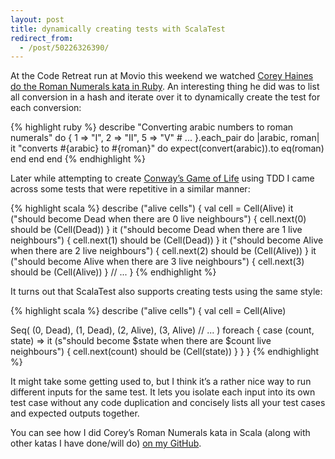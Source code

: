 ```yaml
---
layout: post
title: dynamically creating tests with ScalaTest
redirect_from:
  - /post/50226326390/
---
```


At the Code Retreat run at Movio this weekend we watched [Corey Haines do the
Roman Numerals kata in Ruby](http://www.youtube.com/watch?v=vX-Yym7166Y). An
interesting thing he did was to list all conversion in a hash and iterate over
it to dynamically create the test for each conversion:

{% highlight ruby %}
describe "Converting arabic numbers to roman numerals" do
  {
    1 => "I",
    2 => "II",
    5 => "V"
    # ...
  }.each_pair do |arabic, roman|
    it "converts #{arabic} to #{roman}" do
      expect(convert(arabic)).to eq(roman)
    end
  end
end
{% endhighlight %}

Later while attempting to create [Conway’s Game of
Life](http://en.wikipedia.org/wiki/Conway's_Game_of_Life) using TDD I came
across some tests that were repetitive in a similar manner:

{% highlight scala %}
describe ("alive cells") {
  val cell = Cell(Alive)
  it ("should become Dead when there are 0 live neighbours") {
    cell.next(0) should be (Cell(Dead))
  }
  it ("should become Dead when there are 1 live neighbours") {
    cell.next(1) should be (Cell(Dead))
  }
  it ("should become Alive when there are 2 live neighbours") {
    cell.next(2) should be (Cell(Alive))
  }
  it ("should become Alive when there are 3 live neighbours") {
    cell.next(3) should be (Cell(Alive))
  }
  // ...
}
{% endhighlight %}

It turns out that ScalaTest also supports creating tests using the same style:

{% highlight scala %}
describe ("alive cells") {
  val cell = Cell(Alive)

  Seq(
    (0, Dead),
    (1, Dead),
    (2, Alive),
    (3, Alive)
    // ...
  ) foreach { case (count, state) =>
    it (s"should become $state when there are $count live neighbours") {
      cell.next(count) should be (Cell(state))
    }
  }
}
{% endhighlight %}

It might take some getting used to, but I think it’s a rather nice way to run
different inputs for the same test. It lets you isolate each input into its own
test case without any code duplication and concisely lists all your test cases
and expected outputs together.

You can see how I did Corey’s Roman Numerals kata in Scala (along with other
katas I have done/will do) [on my GitHub](https://github.co/echojc/scala-kata).
